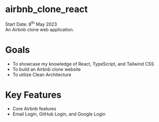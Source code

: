 # airbnb_clone_react
Start Date: 8<sup>th</sup> May 2023<br>
An Airbnb clone web application.

# Goals
- To showcase my knowledge of React, TypeScript, and Tailwind CSS
- To build an Airbnb clone website
- To utilize Clean Architecture

# Key Features
- Core Airbnb features
- Email Login, GitHub Login, and Google Login
